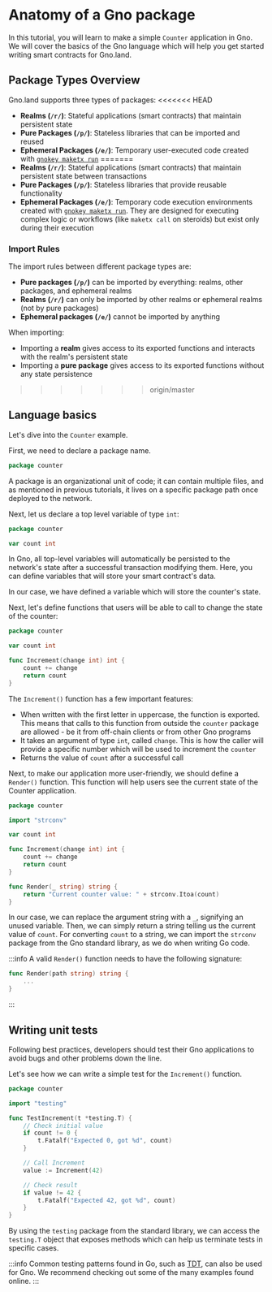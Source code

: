 # Anatomy of a Gno package

In this tutorial, you will learn to make a simple `Counter` application in
Gno. We will cover the basics of the Gno language which will help you get
started writing smart contracts for Gno.land.

## Package Types Overview

Gno.land supports three types of packages:
<<<<<<< HEAD
- **Realms (`/r/`)**: Stateful applications (smart contracts) that maintain persistent state
- **Pure Packages (`/p/`)**: Stateless libraries that can be imported and reused
- **Ephemeral Packages (`/e/`)**: Temporary user-executed code created with [`gnokey maketx run`](../users/interact-with-gnokey.md#run)
=======
- **Realms (`/r/`)**: Stateful applications (smart contracts) that maintain 
  persistent state between transactions
- **Pure Packages (`/p/`)**: Stateless libraries that provide reusable 
  functionality
- **Ephemeral Packages (`/e/`)**: Temporary code execution environments created 
  with [`gnokey maketx run`](../users/interact-with-gnokey.md#run). They are 
  designed for executing complex logic or workflows (like `maketx call` on 
  steroids) but exist only during their execution

### Import Rules

The import rules between different package types are:
- **Pure packages (`/p/`)** can be imported by everything: realms, other 
  packages, and ephemeral realms
- **Realms (`/r/`)** can only be imported by other realms or ephemeral realms 
  (not by pure packages)
- **Ephemeral packages (`/e/`)** cannot be imported by anything

When importing:
- Importing a **realm** gives access to its exported functions and interacts 
  with the realm's persistent state
- Importing a **pure package** gives access to its exported functions without 
  any state persistence
>>>>>>> origin/master

## Language basics

Let's dive into the `Counter` example.

First, we need to declare a package name.

```go
package counter
```

A package is an organizational unit of code; it can contain multiple files, and
as mentioned in previous tutorials, it lives on a specific package path once
deployed to the network.

Next, let us declare a top level variable of type `int`:

```go
package counter

var count int
```

In Gno, all top-level variables will automatically be persisted to the network's
state after a successful transaction modifying them. Here, you can define
variables that will store your smart contract's data.

In our case, we have defined a variable which will store the counter's state.

Next, let's define functions that users will be able to call to change the state
of the counter:

```go
package counter

var count int

func Increment(change int) int {
	count += change
	return count
}
```

The `Increment()` function has a few important features:
- When written with the first letter in uppercase, the function is
  exported. This means that calls to this function from outside the `counter`
  package are allowed - be it from off-chain clients or from other Gno programs
- It takes an argument of type `int`, called `change`. This is how the caller
  will provide a specific number which will be used to increment the `counter`
- Returns the value of `count` after a successful call

Next, to make our application more user-friendly, we should define a `Render()`
function. This function will help users see the current state of the Counter
application.

```go gno path=counter.gno run_expr=println(Render(""))
package counter

import "strconv"

var count int

func Increment(change int) int {
	count += change
	return count
}

func Render(_ string) string {
	return "Current counter value: " + strconv.Itoa(count)
}
```

In our case, we can replace the argument string with a `_`, signifying an unused
variable. Then, we can simply return a string telling us the current value of
`count`. For converting `count` to a string, we can import the `strconv` package
from the Gno standard library, as we do when writing Go code.

:::info
A valid `Render()` function needs to have the following signature:
```go
func Render(path string) string {
	...
}
```
:::

## Writing unit tests

Following best practices, developers should test their Gno applications to avoid
bugs and other problems down the line.

Let's see how we can write a simple test for the `Increment()` function.

```go gno path=counter_test.gno depends_on=counter.gno
package counter

import "testing"

func TestIncrement(t *testing.T) {
	// Check initial value
	if count != 0 {
		t.Fatalf("Expected 0, got %d", count)
	}

	// Call Increment
	value := Increment(42)

	// Check result
	if value != 42 {
		t.Fatalf("Expected 42, got %d", count)
	}
}
```

By using the `testing` package from the standard library, we can access the
`testing.T` object that exposes methods which can help us terminate tests in specific cases.

:::info
Common testing patterns found in Go, such as [TDT](https://go.dev/wiki/TableDrivenTests),
can also be used for Gno. We recommend checking out some of the many examples
found online.
:::

